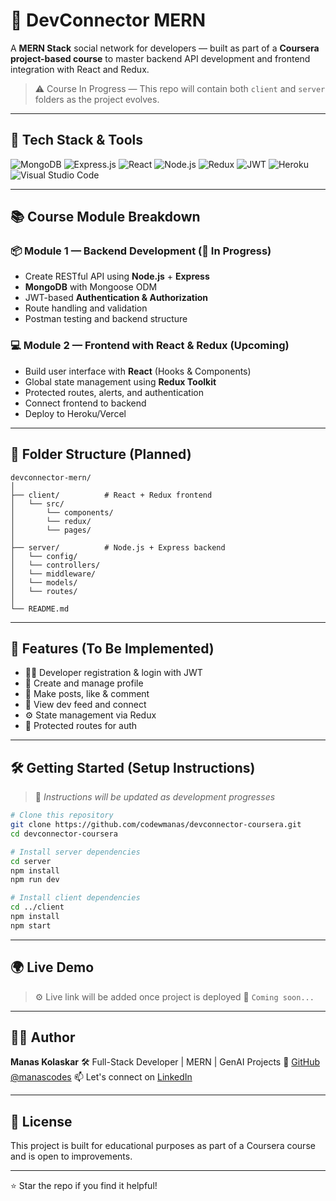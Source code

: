# 💬 DevConnector MERN

A **MERN Stack** social network for developers — built as part of a **Coursera project-based course** to master backend API development and frontend integration with React and Redux.

> ⚠️ Course In Progress — This repo will contain both `client` and `server` folders as the project evolves.

---

## 🚀 Tech Stack & Tools

![MongoDB](https://img.shields.io/badge/-MongoDB-4DB33D?logo=mongodb\&logoColor=white\&style=flat)
![Express.js](https://img.shields.io/badge/-Express.js-000000?logo=express\&logoColor=white\&style=flat)
![React](https://img.shields.io/badge/-React-61DAFB?logo=react\&logoColor=black\&style=flat)
![Node.js](https://img.shields.io/badge/-Node.js-339933?logo=node.js\&logoColor=white\&style=flat)
![Redux](https://img.shields.io/badge/-Redux-764ABC?logo=redux\&logoColor=white\&style=flat)
![JWT](https://img.shields.io/badge/-JWT-black?logo=jsonwebtokens\&style=flat)
![Heroku](https://img.shields.io/badge/-Heroku-430098?logo=heroku\&logoColor=white\&style=flat)
![Visual Studio Code](https://img.shields.io/badge/-VSCode-007ACC?logo=visualstudiocode\&logoColor=white\&style=flat)

---

## 📚 Course Module Breakdown

### 📦 Module 1 — Backend Development (🚧 In Progress)

* Create RESTful API using **Node.js** + **Express**
* **MongoDB** with Mongoose ODM
* JWT-based **Authentication & Authorization**
* Route handling and validation
* Postman testing and backend structure

### 💻 Module 2 — Frontend with React & Redux (Upcoming)

* Build user interface with **React** (Hooks & Components)
* Global state management using **Redux Toolkit**
* Protected routes, alerts, and authentication
* Connect frontend to backend
* Deploy to Heroku/Vercel

---

## 📁 Folder Structure (Planned)

```
devconnector-mern/
│
├── client/          # React + Redux frontend
│   └── src/
│       └── components/
│       └── redux/
│       └── pages/
│
├── server/          # Node.js + Express backend
│   └── config/
│   └── controllers/
│   └── middleware/
│   └── models/
│   └── routes/
│
└── README.md
```

---

## 🔑 Features (To Be Implemented)

* 🧑‍💻 Developer registration & login with JWT
* 👤 Create and manage profile
* 📝 Make posts, like & comment
* 🧵 View dev feed and connect
* ⚙️ State management via Redux
* 🔐 Protected routes for auth

---

## 🛠️ Getting Started (Setup Instructions)

> 📌 *Instructions will be updated as development progresses*

```bash
# Clone this repository
git clone https://github.com/codewmanas/devconnector-coursera.git
cd devconnector-coursera

# Install server dependencies
cd server
npm install
npm run dev

# Install client dependencies
cd ../client
npm install
npm start
```

---

## 🌍 Live Demo

> ⚙️ Live link will be added once project is deployed
> 🔗 `Coming soon...`

---

## 🙋‍♂️ Author

**Manas Kolaskar**
🛠 Full-Stack Developer | MERN | GenAI Projects
🔗 [GitHub @manascodes](https://github.com/manasscodes)
📫 Let's connect on [LinkedIn](https://www.linkedin.com/in/manaskolaskar)

---

## 📜 License

This project is built for educational purposes as part of a Coursera course and is open to improvements.

---

⭐️ Star the repo if you find it helpful!
